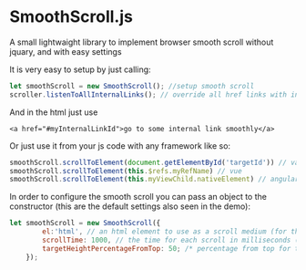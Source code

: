 # SmoothScroll.js
A small lightwaight library to implement browser smooth scroll without jquary, and with easy settings

It is very easy to setup by just calling:

```javascript
let smoothScroll = new SmoothScroll(); //setup smooth scroll
scroller.listenToAllInternalLinks(); // override all href links with internal id (#) to use smooth scroll
```

And in the html just use

```
<a href="#myInternalLinkId">go to some internal link smoothly</a>
```

Or just use it from your js code with any framework like so:

```javascript
smoothScroll.scrollToElement(document.getElementById('targetId')) // vanila
smoothScroll.scrollToElement(this.$refs.myRefName) // vue
smoothScroll.scrollToElement(this.myViewChild.nativeElement) // angular
```
In order to configure the smooth scroll you can pass an object to the constructor (this are the default settings also seen in the demo):

```javascript
let smoothScroll = new SmoothScroll({
        el:'html', // an html element to use as a scroll medium (for things like scrolling inside a div)
        scrollTime: 1000, // the time for each scroll in milliseconds (from current position to the target's position)
        targetHeightPercentageFromTop: 50; /* percentage from top for the element to be: 100 will make it scroll until the             element is at the bottom of the screen, and 50 will make it scroll until the element is at the center of the screen */
    });
```
